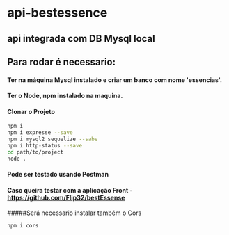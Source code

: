# api-bestessence
## api integrada com DB Mysql local

## Para rodar é necessario:
#### Ter na máquina Mysql instalado e criar um banco com nome 'essencias'.
#### Ter o Node, npm instalado na maquina.
#### Clonar o Projeto

```bash
npm i 
npm i expresse --save
npm i mysql2 sequelize --sabe
npm i http-status --save
cd path/to/project
node .
```
#### Pode ser testado usando Postman


#### Caso queira testar com a aplicação Front - https://github.com/Flip32/bestEssense
#####Será necessario instalar também o Cors
```bash
npm i cors
```

###
###
